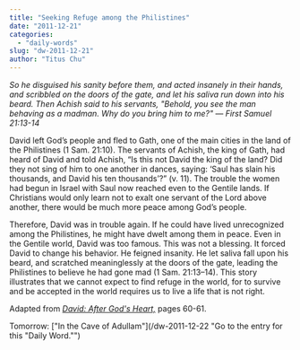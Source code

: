 ```yaml
---
title: "Seeking Refuge among the Philistines"
date: "2011-12-21"
categories: 
  - "daily-words"
slug: "dw-2011-12-21"
author: "Titus Chu"
---
```


_So he disguised his sanity before them, and acted insanely in their hands, and scribbled on the doors of the gate, and let his saliva run down into his beard. Then Achish said to his servants, "Behold, you see the man behaving as a madman. Why do you bring him to me?" — First Samuel 21:13-14_

David left God’s people and fled to Gath, one of the main cities in the land of the Philistines (1 Sam. 21:10). The servants of Achish, the king of Gath, had heard of David and told Achish, “Is this not David the king of the land? Did they not sing of him to one another in dances, saying: ‘Saul has slain his thousands, and David his ten thousands’?” (v. 11). The trouble the women had begun in Israel with Saul now reached even to the Gentile lands. If Christians would only learn not to exalt one servant of the Lord above another, there would be much more peace among God’s people.

Therefore, David was in trouble again. If he could have lived unrecognized among the Philistines, he might have dwelt among them in peace. Even in the Gentile world, David was too famous. This was not a blessing. It forced David to change his behavior. He feigned insanity. He let saliva fall upon his beard, and scratched meaninglessly at the doors of the gate, leading the Philistines to believe he had gone mad (1 Sam. 21:13–14). This story illustrates that we cannot expect to find refuge in the world, for to survive and be accepted in the world requires us to live a life that is not right.

Adapted from _[David: After God's Heart,](/book-david "Go to the listing for this book.")_ pages 60-61.

Tomorrow: ["In the Cave of Adullam"](/dw-2011-12-22 "Go to the entry for this "Daily Word."")
